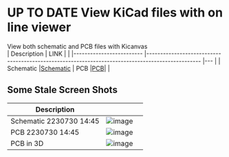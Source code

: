 #  UP TO DATE View KiCad files with on line viewer 


View both schematic and PCB files with Kicanvas   
| Description             	| LINK                                                                                                	|   	|
|-------------------------	|-------------------------------------------------------------------------------------------------	|---	|
| Schematic 	|[Schematic](https://kicanvas.org/?github=https%3A%2F%2Fgithub.com%2FPubInv%2Fmoonrat%2Fblob%2Fmaster%2FmoonratII%2FmoonratII%2FmoonratII.kicad_sch)
| PCB        	|[PCB](https://kicanvas.org/?github=https%3A%2F%2Fgithub.com%2FPubInv%2Fmoonrat%2Fblob%2Fmaster%2FmoonratII%2FmoonratII%2FmoonratII.kicad_pcb)|   	|


## Some Stale Screen Shots

| Description             	|                                                                                                 	|   	|
|-------------------------	|-------------------------------------------------------------------------------------------------	|---	|
| Schematic 2230730 14:45 	| ![image](https://github.com/PubInv/moonrat/assets/5836181/5c3d2919-9e47-4360-ac22-6015bfb62cfe) 	|   	|
| PCB 2230730 14:45       	| ![image](https://github.com/PubInv/moonrat/assets/5836181/7b854358-b81a-43ae-ac72-8b245b25e60e) 	|   	|
| PCB in 3D               	| ![image](https://github.com/PubInv/moonrat/assets/5836181/da1c5e47-8ae3-420d-ac96-3673a0c86bc1) 	|   	|

